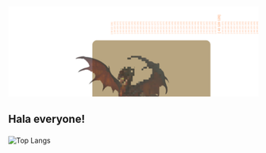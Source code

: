 ![banner](github_header1.png)
## Hala everyone! 
### 
![Top Langs](https://github-readme-stats.vercel.app/api/top-langs/?username=digitalhanaa&bg_color=DEG,a28958,242930&title_color=f1eab9&text_color=f1eab9)
